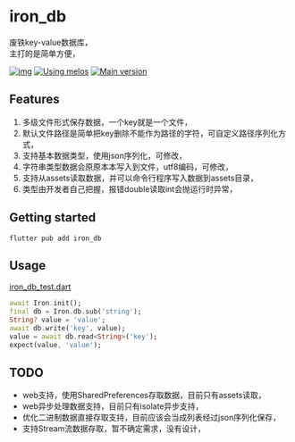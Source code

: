 # iron_db
废铁key-value数据库，  
主打的是简单方便，  

[![img](https://img.shields.io/github/release/AoEiuV020/FlutterIronDB.svg)](https://github.com/AoEiuV020/FlutterIronDB/releases)
[![Using melos](https://img.shields.io/badge/maintained%20with-melos-f700ff.svg?style=flat-square)](https://github.com/invertase/melos)
[![Main version](https://img.shields.io/pub/v/iron_db.svg)](https://pub.dev/packages/iron_db)

## Features

1. 多级文件形式保存数据，一个key就是一个文件，
1. 默认文件路径是简单把key删除不能作为路径的字符，可自定义路径序列化方式，
1. 支持基本数据类型，使用json序列化，可修改，
1. 字符串类型数据会原原本本写入到文件，utf8编码，可修改，
1. 支持从assets读取数据，并可以命令行程序写入数据到assets目录，
1. 类型由开发者自己把握，报错double读取int会抛运行时异常，

## Getting started

```shell
flutter pub add iron_db
```

## Usage
[iron_db_test.dart](./test/iron_db_test.dart)
```dart
await Iron.init();
final db = Iron.db.sub('string');
String? value = 'value';
await db.write('key', value);
value = await db.read<String>('key');
expect(value, 'value');
```

## TODO
- web支持，使用SharedPreferences存取数据，目前只有assets读取，
- web异步处理数据支持，目前只有isolate异步支持，
- 优化二进制数据直接存取支持，目前应该会当成列表经过json序列化保存，
- 支持Stream流数据存取，暂不确定需求，没有设计，